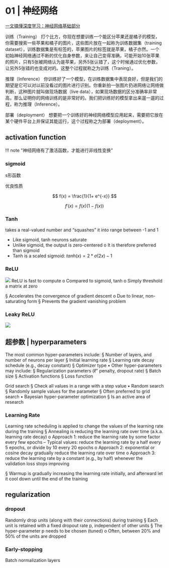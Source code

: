 # 01 | 神经网络

[一文搞懂深度学习：神经网络基础部分](https://cloud.tencent.com/developer/article/2412654)


训练（Training）
打个比方，你现在想要训练一个能区分苹果还是橘子的模型，你需要搜索一些苹果和橘子的图片，这些图片放在一起称为训练数据集（training dataset），训练数据集是有标签的，苹果图片的标签就是苹果，橘子亦然。一个初始神经网络通过不断的优化自身参数，来让自己变得准确，可能开始10张苹果的照片，只有5张被网络认为是苹果，另外5张认错了，这个时候通过优化参数，让另外5张错的也变成对的。这整个过程就称之为训练（Traning）。

推理（Inference）
你训练好了一个模型，在训练数据集中表现良好，但是我们的期望是它可以对以前没看过的图片进行识别。你重新拍一张图片扔进网络让网络做判断，这种图片就叫做现场数据（live data），如果现场数据的区分准确率非常高，那么证明你的网络训练的是非常好的。我们把训练好的模型拿出来遛一遛的过程，称为推理（Inference）。

部署（deployment）
想要把一个训练好的神经网络模型应用起来，需要把它放在某个硬件平台上并保证其能运行，这个过程称之为部署（deployment）。


## activation function

!!! note "神经网络有了激活函数，才能进行非线性变换"

### sigmoid
s形函数

优良性质

$$
f(x) = \frac{1}{1+ e^{-x}}
$$

$$
f'(x) = f(x)(1-f(x))
$$


### Tanh
takes a real-valued number and “squashes” it into range between
-1 and 1
- Like sigmoid, tanh neurons saturate
- Unlike sigmoid, the output is zero-centered
o It is therefore preferred than sigmoid
- Tanh is a scaled sigmoid: $tanh(x) = 2 * \sigma(2x) − 1$
### ReLU

![](https://philfan-pic.oss-cn-beijing.aliyuncs.com/img/20240919153409.png)
ReLU is fast to compute
o Compared to sigmoid, tanh
o Simply threshold a matrix at zero


§ Accelerates the convergence of gradient descent
o Due to linear, non-saturating form
§ Prevents the gradient vanishing problem


### Leaky ReLU
![](https://philfan-pic.oss-cn-beijing.aliyuncs.com/img/20240919153444.png)




## 超参数 | hyperparameters
The most common hyper-parameters include:
§ Number of layers, and number of neurons per layer
§ Initial learning rate
§ Learning rate decay schedule (e.g., decay constant)
§ Optimizer type
• Other hyper-parameters may include:
§ Regularization parameters (ℓ" penalty, dropout rate)
§ Batch size
§ Activation functions
§ Loss function


Grid search
§ Check all values in a range with a step value
• Random search
§ Randomly sample values for the parameter
§ Often preferred to grid search
• Bayesian hyper-parameter optimization
§ Is an active area of research
### Learning Rate
Learning rate scheduling is applied to change the values of the learning rate during the training
§ Annealing is reducing the learning rate over time (a.k.a. learning rate decay)
o Approach 1: reduce the learning rate by some factor every few epochs
– Typical values: reduce the learning rate by a half every 5 epochs, or divide by 10
every 20 epochs
o Approach 2: exponential or cosine decay gradually reduce the learning rate over
time
o Approach 3: reduce the learning rate by a constant (e.g., by half) whenever the
validation loss stops improving



§ Warmup is gradually increasing the learning rate initially, and afterward let it cool down until the end of the training

## regularization
### dropout
Randomly drop units (along with their connections) during training
§ Each unit is retained with a fixed dropout rate p, independent of other units
§ The hyper-parameter p needs to be chosen (tuned)
o Often, between 20% and 50% of the units are dropped

### Early-stopping


Batch normalization layers